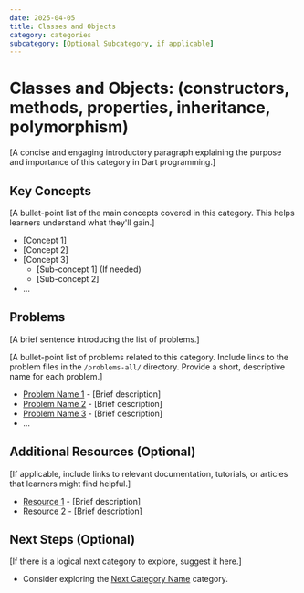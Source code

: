 ```yaml
---
date: 2025-04-05
title: Classes and Objects
category: categories
subcategory: [Optional Subcategory, if applicable]
---
```


# Classes and Objects: (constructors, methods, properties, inheritance, polymorphism)

[A concise and engaging introductory paragraph explaining the purpose and importance of this category in Dart programming.]

## Key Concepts

[A bullet-point list of the main concepts covered in this category. This helps learners understand what they'll gain.]

* [Concept 1]
* [Concept 2]
* [Concept 3]
    * [Sub-concept 1] (If needed)
    * [Sub-concept 2]
* ...

## Problems

[A brief sentence introducing the list of problems.]

[A bullet-point list of problems related to this category. Include links to the problem files in the `/problems-all/` directory. Provide a short, descriptive name for each problem.]

* [Problem Name 1](path/to/problem_1.md) - [Brief description]
* [Problem Name 2](path/to/problem_2.md) - [Brief description]
* [Problem Name 3](path/to/problem_3.md) - [Brief description]
* ...

## Additional Resources (Optional)

[If applicable, include links to relevant documentation, tutorials, or articles that learners might find helpful.]

* [Resource 1](URL) - [Brief description]
* [Resource 2](URL) - [Brief description]

## Next Steps (Optional)

[If there is a logical next category to explore, suggest it here.]

* Consider exploring the [Next Category Name](path/to/next_category.md) category.